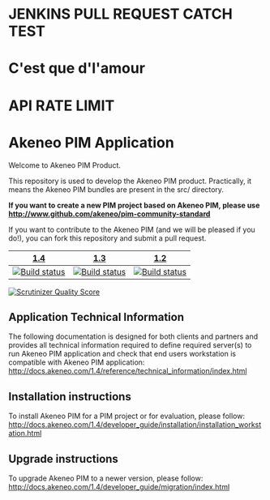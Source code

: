 # JENKINS PULL REQUEST CATCH TEST

# C'est que d'l'amour

# API RATE LIMIT 

Akeneo PIM Application
======================
Welcome to Akeneo PIM Product.

This repository is used to develop the Akeneo PIM product.
Practically, it means the Akeneo PIM bundles are present in the src/ directory.

**If you want to create a new PIM project based on Akeneo PIM, please use http://www.github.com/akeneo/pim-community-standard**

If you want to contribute to the Akeneo PIM (and we will be pleased if you do!), you can fork
this repository and submit a pull request.

| [1.4][1.4] | [1.3][1.3] | [1.2][1.2] |
|:----------:|:----------:|:----------:|
| [![Build status][1.4 image]][1.4] | [![Build status][1.3 image]][1.3] | [![Build status][1.2 image]][1.2] |

  [1.4 image]: https://travis-ci.org/akeneo/pim-community-dev.svg?branch=1.4
  [1.4]: https://github.com/akeneo/pim-community-dev/tree/1.4
  [1.3 image]: https://travis-ci.org/akeneo/pim-community-dev.svg?branch=1.3
  [1.3]: https://github.com/akeneo/pim-community-dev/tree/1.3
  [1.2 image]: https://travis-ci.org/akeneo/pim-community-dev.svg?branch=1.2
  [1.2]: https://github.com/akeneo/pim-community-dev/tree/1.2

[![Scrutinizer Quality Score](https://scrutinizer-ci.com/g/akeneo/pim-community-dev/badges/quality-score.png?s=05ef3d5d2bbfae2f9a659060b21711d275f0c1ff)](https://scrutinizer-ci.com/g/akeneo/pim-community-dev/)

Application Technical Information
---------------------------------

The following documentation is designed for both clients and partners and provides all technical information required to define required server(s) to run Akeneo PIM application and check that end users workstation is compatible with Akeneo PIM application:
http://docs.akeneo.com/1.4/reference/technical_information/index.html

Installation instructions
-------------------------

To install Akeneo PIM for a PIM project or for evaluation, please follow:
http://docs.akeneo.com/1.4/developer_guide/installation/installation_workstation.html

Upgrade instructions
--------------------

To upgrade Akeneo PIM to a newer version, please follow:
http://docs.akeneo.com/1.4/developer_guide/migration/index.html

